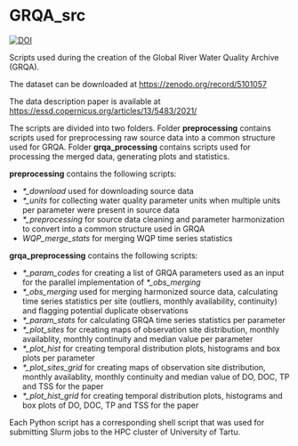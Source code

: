 # GRQA_src

[![DOI](https://zenodo.org/badge/DOI/10.5281/zenodo.5082147.svg)](https://doi.org/10.5281/zenodo.5082147)

Scripts used during the creation of the Global River Water Quality Archive (GRQA).

The dataset can be downloaded at <https://zenodo.org/record/5101057>

The data description paper is available at <https://essd.copernicus.org/articles/13/5483/2021/>

The scripts are divided into two folders. Folder **preprocessing** contains scripts used for preprocessing raw source data into a common structure used for GRQA. Folder **grqa_processing** contains scripts used for processing the merged data, generating plots and statistics.

**preprocessing** contains the following scripts:
* *\*\_download* used for downloading source data
* *\*\_units* for collecting water quality parameter units when multiple units per parameter were present in source data
* *\*\_preprocessing* for source data cleaning and parameter harmonization to convert into a common structure used in GRQA
* *WQP\_merge\_stats* for merging WQP time series statistics

**grqa\_preprocessing** contains the following scripts:
* *\*\_param\_codes* for creating a list of GRQA parameters used as an input for the parallel implementation of *\*_obs\_merging*
* *\*\_obs\_merging* used for merging harmonized source data, calculating time series statistics per site (outliers, monthly availability, continuity) and flagging potential duplicate observations
* *\*\_param\_stats* for calculating GRQA time series statistics per parameter
* *\*\_plot\_sites* for creating maps of observation site distribution, monthly availablity, monthly continuity and median value per parameter
* *\*\_plot\_hist* for creating temporal distribution plots, histograms and box plots per parameter
* *\*\_plot\_sites\_grid* for creating maps of observation site distribution, monthly availablity, monthly continuity and median value of DO, DOC, TP and TSS for the paper
* *\*\_plot\_hist\_grid* for creating temporal distribution plots, histograms and box plots of DO, DOC, TP and TSS for the paper

Each Python script has a corresponding shell script that was used for submitting Slurm jobs to the HPC cluster of University of Tartu.
